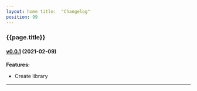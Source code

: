 ```yaml
---
layout: home title:  "Changelog"
position: 99
---
```


### {{page.title}}

#### [v0.0.1](https://github.com/artemkorsakov/scalenium/releases/tag/v0.0.1) (2021-02-09)

**Features:**

- Create library

---
